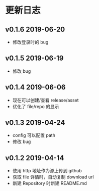# 更新日志

## v0.1.6   2019-06-20

- 修改登录时的 bug

## v0.1.5   2019-06-19

- 修改 bug

## v0.1.4   2019-06-06

- 现在可以创建/查看 release/asset
- 优化了 file/repo 的显示

## v0.1.3   2019-04-24

- config 可以配置 path
- 修改 bug

## v0.1.2   2019-04-14

- 使用 http 地址作为源上传到 github
- 获取 file 详情时，自动复制 download url
- 新建 Repository 时新建 README.md
